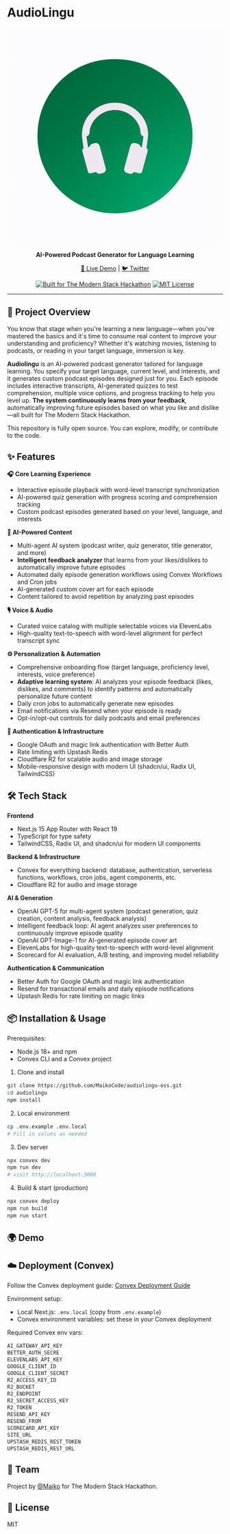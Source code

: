 # AudioLingu

![AudioLingu Banner](./public/banner.png)

<div align="center">

**AI-Powered Podcast Generator for Language Learning**

[🚀 Live Demo](https://audiolingu.com) | [🐦 Twitter](https://x.com/Maikoke5)

[![Built for The Modern Stack Hackathon](https://img.shields.io/badge/Built%20for-The%20Modern%20Stack%20Hackathon-blue)](https://www.convex.dev/hackathons/modernstack)
[![MIT License](https://img.shields.io/badge/License-MIT-green.svg)](./LICENSE)

</div>

---

## 🚀 Project Overview

You know that stage when you're learning a new language—when you've mastered the basics and it's time to consume real content to improve your understanding and proficiency? Whether it's watching movies, listening to podcasts, or reading in your target language, immersion is key.

**Audiolingu** is an AI-powered podcast generator tailored for language learning. You specify your target language, current level, and interests, and it generates custom podcast episodes designed just for you. Each episode includes interactive transcripts, AI-generated quizzes to test comprehension, multiple voice options, and progress tracking to help you level up. **The system continuously learns from your feedback**, automatically improving future episodes based on what you like and dislike—all built for The Modern Stack Hackathon.

This repository is fully open source. You can explore, modify, or contribute to the code.

## ✨ Features

**🎧 Core Learning Experience**

- Interactive episode playback with word-level transcript synchronization
- AI-powered quiz generation with progress scoring and comprehension tracking
- Custom podcast episodes generated based on your level, language, and interests

**🤖 AI-Powered Content**

- Multi-agent AI system (podcast writer, quiz generator, title generator, and more)
- **Intelligent feedback analyzer** that learns from your likes/dislikes to automatically improve future episodes
- Automated daily episode generation workflows using Convex Workflows and Cron jobs
- AI-generated custom cover art for each episode
- Content tailored to avoid repetition by analyzing past episodes

**🎙️ Voice & Audio**

- Curated voice catalog with multiple selectable voices via ElevenLabs
- High-quality text-to-speech with word-level alignment for perfect transcript sync

**⚙️ Personalization & Automation**

- Comprehensive onboarding flow (target language, proficiency level, interests, voice preference)
- **Adaptive learning system**: AI analyzes your episode feedback (likes, dislikes, and comments) to identify patterns and automatically personalize future content
- Daily cron jobs to automatically generate new episodes
- Email notifications via Resend when your episode is ready
- Opt-in/opt-out controls for daily podcasts and email preferences

**🔐 Authentication & Infrastructure**

- Google OAuth and magic link authentication with Better Auth
- Rate limiting with Upstash Redis
- Cloudflare R2 for scalable audio and image storage
- Mobile-responsive design with modern UI (shadcn/ui, Radix UI, TailwindCSS)

## 🛠️ Tech Stack

**Frontend**

- Next.js 15 App Router with React 19
- TypeScript for type safety
- TailwindCSS, Radix UI, and shadcn/ui for modern UI components

**Backend & Infrastructure**

- Convex for everything backend: database, authentication, serverless functions, workflows, cron jobs, agent components, etc.
- Cloudflare R2 for audio and image storage

**AI & Generation**

- OpenAI GPT-5 for multi-agent system (podcast generation, quiz creation, content analysis, feedback analysis)
- Intelligent feedback loop: AI agent analyzes user preferences to continuously improve episode quality
- OpenAI GPT-Image-1 for AI-generated episode cover art
- ElevenLabs for high-quality text-to-speech with word-level alignment
- Scorecard for AI evaluation, A/B testing, and improving model reliability

**Authentication & Communication**

- Better Auth for Google OAuth and magic link authentication
- Resend for transactional emails and daily episode notifications
- Upstash Redis for rate limiting on magic links

## 📦 Installation & Usage

Prerequisites:

- Node.js 18+ and npm
- Convex CLI and a Convex project

1. Clone and install

```bash
git clone https://github.com/MaikoCode/audiolingu-oss.git
cd audiolingu
npm install
```

2. Local environment

```bash
cp .env.example .env.local
# Fill in values as needed
```

3. Dev server

```bash
npx convex dev
npm run dev
# visit http://localhost:3000
```

4. Build & start (production)

```bash
npx convex deploy
npm run build
npm run start
```

## 🌍 Demo

## ☁️ Deployment (Convex)

Follow the Convex deployment guide: [Convex Deployment Guide](https://docs.convex.dev/production/hosting/)

Environment setup:

- Local Next.js: `.env.local` (copy from `.env.example`)
- Convex environment variables: set these in your Convex deployment

Required Convex env vars:

```
AI_GATEWAY_API_KEY
BETTER_AUTH_SECRE
ELEVENLABS_API_KEY
GOOGLE_CLIENT_ID
GOOGLE_CLIENT_SECRET
R2_ACCESS_KEY_ID
R2_BUCKET
R2_ENDPOINT
R2_SECRET_ACCESS_KEY
R2_TOKEN
RESEND_API_KEY
RESEND_FROM
SCORECARD_API_KEY
SITE_URL
UPSTASH_REDIS_REST_TOKEN
UPSTASH_REDIS_REST_URL
```

## 👥 Team

Project by [@Maiko](https://x.com/Maikoke5) for The Modern Stack Hackathon.

## 📜 License

MIT
